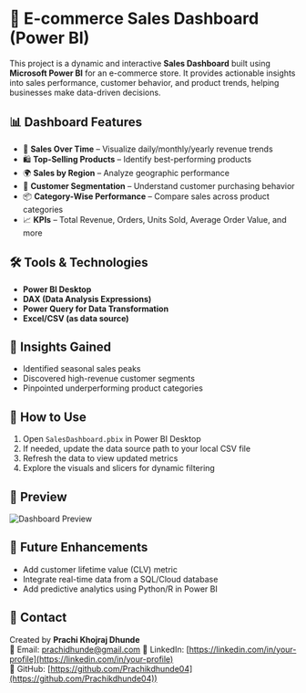 # 🛒 E-commerce Sales Dashboard (Power BI)

This project is a dynamic and interactive **Sales Dashboard** built using **Microsoft Power BI** for an e-commerce store. It provides actionable insights into sales performance, customer behavior, and product trends, helping businesses make data-driven decisions.

## 📊 Dashboard Features

- 📆 **Sales Over Time** – Visualize daily/monthly/yearly revenue trends  
- 🛍️ **Top-Selling Products** – Identify best-performing products  
- 🌍 **Sales by Region** – Analyze geographic performance  
- 👥 **Customer Segmentation** – Understand customer purchasing behavior  
- 📦 **Category-Wise Performance** – Compare sales across product categories  
- 📈 **KPIs** – Total Revenue, Orders, Units Sold, Average Order Value, and more  

## 🛠️ Tools & Technologies

- **Power BI Desktop**  
- **DAX (Data Analysis Expressions)**  
- **Power Query for Data Transformation**  
- **Excel/CSV (as data source)**  


## 🧠 Insights Gained

- Identified seasonal sales peaks  
- Discovered high-revenue customer segments  
- Pinpointed underperforming product categories  

## 🚀 How to Use

1. Open `SalesDashboard.pbix` in Power BI Desktop  
2. If needed, update the data source path to your local CSV file  
3. Refresh the data to view updated metrics  
4. Explore the visuals and slicers for dynamic filtering  

## 📸 Preview

![Dashboard Preview](./sc)

## 📌 Future Enhancements

- Add customer lifetime value (CLV) metric  
- Integrate real-time data from a SQL/Cloud database  
- Add predictive analytics using Python/R in Power BI  

## 📧 Contact

Created by **Prachi Khojraj Dhunde**  
📩 Email: [prachidhunde@gmail.com](prachidhunde@gmail.com)
🔗 LinkedIn: [https://linkedin.com/in/your-profile](https://linkedin.com/in/your-profile)  
🐙 GitHub: [https://github.com/Prachikdhunde04](https://github.com/Prachikdhunde04))


